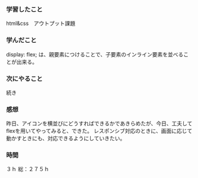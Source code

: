  ### 学習したこと
 html&css　アウトプット課題
 ### 学んだこと
 display: flex; は、親要素につけることで、子要素のインライン要素を並べることが出来る。
 ### 次にやること
 続き
 ### 感想
 昨日、アイコンを横並びにどうすればできるかであきらめたが、今日、工夫してflexを用いてやってみると、できた。
 レスポンシブ対応のときに、画面に応じて動かすときにも、対応できるようにしていきたい。
 ### 時間
 ３ｈ
 総：２７５ｈ
